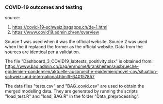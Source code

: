 ### COVID-19 outcomes and testing

source:
1. https://covid-19-schweiz.bagapps.ch/de-1.html
2. https://www.covid19.admin.ch/en/overview

Source 1 was used when it was the official website.
Source 2 was used when the it replaced the former as the official website.
Data from the sources are identical per a validation.

The file "Dashboard_3_COVID19_labtests_positivity.xlsx" is obtained from:
https://www.bag.admin.ch/bag/en/home/krankheiten/ausbrueche-epidemien-pandemien/aktuelle-ausbrueche-epidemien/novel-cov/situation-schweiz-und-international.html#-640157857

The data files "tests.csv" and "BAG_covid.csv" are used to obtain the merged modelling data.
They are generated by running the scripts "load_test.R" and "load_BAG.R" in the folder "Data_preprocessing".
